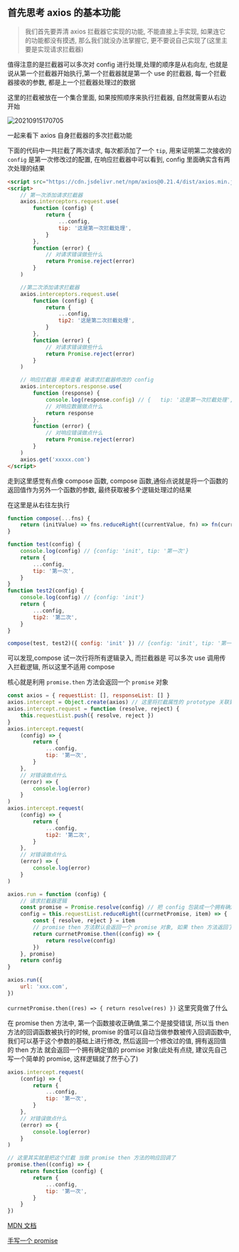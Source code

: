 ## 首先思考 axios 的基本功能
> 我们首先要弄清 axios 拦截器它实现的功能, 不能直接上手实现, 如果连它的功能都没有摸透, 那么我们就没办法掌握它, 更不要说自己实现了(这里主要是实现请求拦截器)

值得注意的是拦截器可以多次对 config 进行处理,处理的顺序是从右向左, 也就是说从第一个拦截器开始执行,第一个拦截器就是第一个 use 的拦截器, 每一个拦截器接收的参数, 都是上一个拦截器处理过的数据

这里的拦截被放在一个集合里面, 如果按照顺序来执行拦截器, 自然就需要从右边开始

![20210915170705](https://cdn.jsdelivr.net/gh/azhen98/A-week-to-learn@assert/image/20210915170705.png)

一起来看下 axios 自身拦截器的多次拦截功能

下面的代码中一共拦截了两次请求, 每次都添加了一个 `tip`, 用来证明第二次接收的 `config` 是第一次修改过的配置, 在响应拦截器中可以看到, config 里面确实含有两次处理的结果

```html
<script src="https://cdn.jsdelivr.net/npm/axios@0.21.4/dist/axios.min.js"></script>
<script>
	// 第一次添加请求拦截器
	axios.interceptors.request.use(
		function (config) {
			return {
				...config,
				tip: '这是第一次拦截处理',
			}
		},
		function (error) {
			// 对请求错误做些什么
			return Promise.reject(error)
		}
	)

	//第二次添加请求拦截器
	axios.interceptors.request.use(
		function (config) {
			return {
				...config,
				tip2: '这是第二次拦截处理',
			}
		},
		function (error) {
			// 对请求错误做些什么
			return Promise.reject(error)
		}
	)

	// 响应拦截器 用来查看 被请求拦截器修改的 config
	axios.interceptors.response.use(
		function (response) {
			console.log(response.config) // {	tip: '这是第一次拦截处理',tip2: '这是第二次拦截处理',....}
			// 对响应数据做点什么
			return response
		},
		function (error) {
			// 对响应错误做点什么
			return Promise.reject(error)
		}
	)
	axios.get('xxxxx.com')
</script>
```

走到这里感觉有点像 compose 函数, compose 函数,通俗点说就是将一个函数的返回值作为另外一个函数的参数, 最终获取被多个逻辑处理过的结果

在这里是从右往左执行

```js
function compose(...fns) {
	return (initValue) => fns.reduceRight((currentValue, fn) => fn(currentValue), initValue)
}

function test(config) {
	console.log(config) // {config: 'init', tip: '第一次'}
	return {
		...config,
		tip: '第一次',
	}
}
function test2(config) {
	console.log(config) // {config: 'init'}
	return {
		...config,
		tip2: '第二次',
	}
}

compose(test, test2)({ config: 'init' }) // {config: 'init', tip: '第一次', tip2: '第二次'}
```

可以发现,compose 试一次行将所有逻辑录入, 而拦截器是 可以多次 use 调用传入拦截逻辑, 所以这里不适用 compose

核心就是利用 `promise.then` 方法会返回一个 `promise` 对象

```js
const axios = { requestList: [], responseList: [] }
axios.intercept = Object.create(axios) // 这里将拦截属性的 prototype 关联到 axios, 方便将拦截逻辑直接存入 requestList
axios.intercept.request = function (resolve, reject) {
	this.requestList.push({ resolve, reject })
}
axios.intercept.request(
	(config) => {
		return {
			...config,
			tip: '第一次',
		}
	},
	// 对错误做点什么
	(error) => {
		console.log(error)
	}
)
axios.intercept.request(
	(config) => {
		return {
			...config,
			tip2: '第二次',
		}
	},
	// 对错误做点什么
	(error) => {
		console.log(error)
	}
)

axios.run = function (config) {
	// 请求拦截器逻辑
	const promise = Promise.resolve(config) // 把 config 包装成一个拥有确定值的 promise 对象
	config = this.requestList.reduceRight((currnetPromise, item) => {
		const { resolve, reject } = item
		// promise then 方法默认会返回一个 promise 对象, 如果 then 方法返回了一个值, 那么这个 promise 就是一个 有确定值的 promise 对象
		return currnetPromise.then((config) => {
			return resolve(config)
		})
	}, promise)
	return config
}

axios.run({
	url: 'xxx.com',
})
```

`currnetPromise.then((res) => { return resolve(res) })` 这里究竟做了什么

在 promise then 方法中, 第一个函数接收正确值,第二个是接受错误, 所以当 then 方法的回调函数被执行的时候, promise 的值可以自动当做参数被传入回调函数中,我们可以基于这个参数的基础上进行修改, 然后返回一个修改过的值, 拥有返回值的 then 方法 就会返回一个拥有确定值的 promise 对象(此处有点绕, 建议先自己写一个简单的 promise, 这样逻辑就了然于心了)

```js
axios.intercept.request(
	(config) => {
		return {
			...config,
			tip: '第一次',
		}
	},
	// 对错误做点什么
	(error) => {
		console.log(error)
	}
)

// 这里其实就是把这个拦截 当做 promise then 方法的响应回调了
promise.then((config) => {
	return function (config) {
		return {
			...config,
			tip: '第一次',
		}
	}
})
```

[MDN 文档](https://developer.mozilla.org/zh-CN/docs/Web/JavaScript/Reference/Global_Objects/Promise/then)

[手写一个 promise](<https://github.com/azhen98/A-week-to-learn/blob/master/doc/%E7%AC%AC%E4%BA%94%E6%9C%9F(%E5%AE%9E%E7%8E%B0%E4%B8%80%E4%B8%AA%E7%AE%80%E5%8D%95%E7%9A%84Promise).md>)
